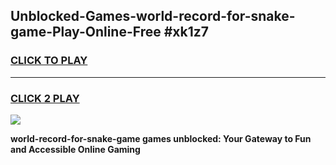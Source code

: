 
## Unblocked-Games-world-record-for-snake-game-Play-Online-Free #xk1z7
<h3>
<a href="https://us.freeplayer.one?title=world-record-for-snake-game&ref=10M">CLICK TO PLAY</a></h3>
<hr>

<h3>
<a href="https://us.freeplayer.one?title=world-record-for-snake-game&ref=10M">CLICK 2 PLAY</a>
  
</h3>

<a href="https://us.freeplayer.one?title=world-record-for-snake-game&ref=10M"><img src="https://clearcache.store/games.png"></a>


**world-record-for-snake-game games unblocked: Your Gateway to Fun and Accessible Online Gaming**
